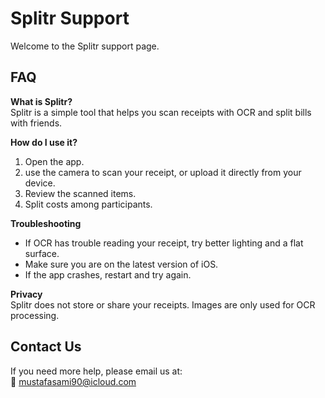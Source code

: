 # Splitr Support

Welcome to the Splitr support page.

## FAQ

**What is Splitr?**  
Splitr is a simple tool that helps you scan receipts with OCR and split bills with friends.

**How do I use it?**  
1. Open the app.  
2. use the camera to scan your receipt, or upload it directly from your device.  
3. Review the scanned items.  
4. Split costs among participants.

**Troubleshooting**  
- If OCR has trouble reading your receipt, try better lighting and a flat surface.  
- Make sure you are on the latest version of iOS.  
- If the app crashes, restart and try again.

**Privacy**  
Splitr does not store or share your receipts. Images are only used for OCR processing.

## Contact Us
If you need more help, please email us at:  
📧 mustafasami90@icloud.com

